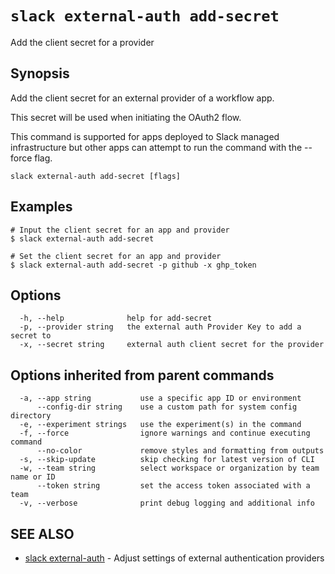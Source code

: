 # `slack external-auth add-secret`

Add the client secret for a provider

## Synopsis

Add the client secret for an external provider of a workflow app.

This secret will be used when initiating the OAuth2 flow.

This command is supported for apps deployed to Slack managed infrastructure but
other apps can attempt to run the command with the --force flag.

```
slack external-auth add-secret [flags]
```

## Examples

```
# Input the client secret for an app and provider
$ slack external-auth add-secret

# Set the client secret for an app and provider
$ slack external-auth add-secret -p github -x ghp_token
```

## Options

```
  -h, --help              help for add-secret
  -p, --provider string   the external auth Provider Key to add a secret to
  -x, --secret string     external auth client secret for the provider
```

## Options inherited from parent commands

```
  -a, --app string           use a specific app ID or environment
      --config-dir string    use a custom path for system config directory
  -e, --experiment strings   use the experiment(s) in the command
  -f, --force                ignore warnings and continue executing command
      --no-color             remove styles and formatting from outputs
  -s, --skip-update          skip checking for latest version of CLI
  -w, --team string          select workspace or organization by team name or ID
      --token string         set the access token associated with a team
  -v, --verbose              print debug logging and additional info
```

## SEE ALSO

* [slack external-auth](slack_external-auth)	 - Adjust settings of external authentication providers

